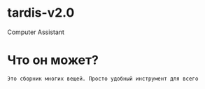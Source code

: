 # tardis-v2.0
Computer Assistant

# Что он может?   

    Это сборник многих вещей. Просто удобный инструмент для всего

